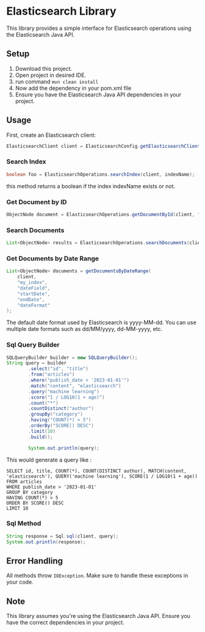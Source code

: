 # Elasticsearch Library

This library provides a simple interface for Elasticsearch operations using the Elasticsearch Java API.

## Setup

1. Download this project.
2. Open project in desired IDE.
3. run command
 ``` mvn clean install ```
4. Now add the dependency in your pom.xml file
5. Ensure you have the Elasticsearch Java API dependencies in your project.

## Usage

First, create an Elasticsearch client:

```java
ElasticsearchClient client = ElasticsearchConfig.getElasticsearchClient("username", "password");
```

### Search Index
```java
boolean foo = ElasticsearchOperations.searchIndex(client, indexName);
```
this method returns a boolean if the index indexName exists or not.

### Get Document by ID

```java
ObjectNode document = ElasticsearchOperations.getDocumentById(client, "index_name", "document_id");
```

### Search Documents

```java
List<ObjectNode> results = ElasticsearchOperations.searchDocuments(client, "index_name", "search_term", "field_name");
```

### Get Documents by Date Range

```java
List<ObjectNode> documents = getDocumentsByDateRange(
    client,
    "my_index",
    "dateField",
    "startDate",
    "endDate",
    "dateFormat"
);
```

The default date format used by Elasticsearch is yyyy-MM-dd. 
You can use multiple date formats such as dd/MM/yyyy, dd-MM-yyyy, etc.

### Sql Query Builder

```java
SQLQueryBuilder builder = new SQLQueryBuilder();
String query = builder
        .select("id", "title")
        .from("articles")
        .where("publish_date > '2023-01-01'")
        .match("content", "elasticsearch")
        .query("machine learning")
        .score("1 / LOG10(1 + age)")
        .count("*")
        .countDistinct("author")
        .groupBy("category")
        .having("COUNT(*) > 5")
        .orderBy("SCORE() DESC")
        .limit(10)
        .build();

        System.out.println(query);
```
This would generate a query like :
```chatinput
SELECT id, title, COUNT(*), COUNT(DISTINCT author), MATCH(content, 'elasticsearch'), QUERY('machine learning'), SCORE(1 / LOG10(1 + age)) 
FROM articles 
WHERE publish_date > '2023-01-01' 
GROUP BY category 
HAVING COUNT(*) > 5 
ORDER BY SCORE() DESC 
LIMIT 10
```

### Sql Method

```java
String response = Sql.sql(client, query);
System.out.println(response);
```


## Error Handling

All methods throw `IOException`. Make sure to handle these exceptions in your code.

## Note

This library assumes you're using the Elasticsearch Java API. Ensure you have the correct dependencies in your project.

